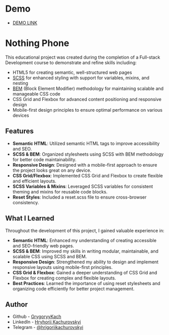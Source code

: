 # Demo

 - [DEMO LINK](https://grigoryykach.github.io/nothing-landing/)

# Nothing Phone

This educational project was created during the completion of a Full-stack Development course to demonstrate and refine skills including:

- HTML5 for creating semantic, well-structured web pages
- [SCSS](https://sass-lang.com/) for enhanced styling with support for variables, mixins, and nesting
- [BEM](https://en.bem.info/methodology/) (Block Element Modifier) methodology for maintaining scalable and manageable CSS code
- CSS Grid and Flexbox for advanced content positioning and responsive design
- Mobile-first design principles to ensure optimal performance on various devices

## Features

- **Semantic HTML**: Utilized semantic HTML tags to improve accessibility and SEO.
- **SCSS & BEM**: Organized stylesheets using SCSS with BEM methodology for better code maintainability.
- **Responsive Design**: Designed with a mobile-first approach to ensure the project looks great on any device.
- **CSS Grid/Flexbox**: Implemented CSS Grid and Flexbox to create flexible and efficient layouts.
- **SCSS Variables & Mixins**: Leveraged SCSS variables for consistent theming and mixins for reusable code blocks.
- **Reset Styles**: Included a reset.scss file to ensure cross-browser consistency.

## What I Learned

Throughout the development of this project, I gained valuable experience in:

- **Semantic HTML**: Enhanced my understanding of creating accessible and SEO-friendly web pages.
- **SCSS & BEM**: Improved my skills in writing modular, maintainable, and scalable CSS using SCSS and BEM.
- **Responsive Design**: Strengthened my ability to design and implement responsive layouts using mobile-first principles.
- **CSS Grid & Flexbox**: Gained a deeper understanding of CSS Grid and Flexbox for creating complex and flexible layouts.
- **Best Practices**: Learned the importance of using reset stylesheets and organizing code efficiently for better project management.

## Author

- Github - [GrygoryyKach](https://github.com/GrigoryyKach)
- LinkedIn - [Hryhorii Kachurovskyi](https://www.linkedin.com/in/hryhorii-kachurovskyi-b4994b283/)
- Telegram - [@hrigoriikachurovskyi](https://t.me/hrigoriikachurovskyi)
